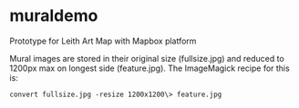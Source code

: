 # muraldemo
Prototype for Leith Art Map with Mapbox platform

Mural images are stored in their original size (fullsize.jpg) and reduced to 1200px max on longest side (feature.jpg). The ImageMagick recipe for this is:

    convert fullsize.jpg -resize 1200x1200\> feature.jpg
